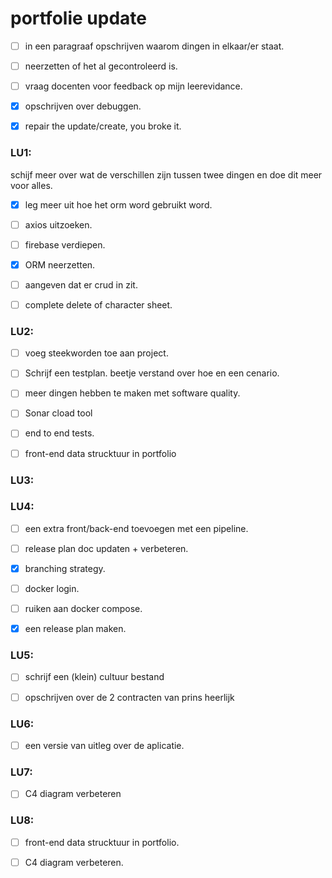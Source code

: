 # portfolie update


- [ ] in een paragraaf opschrijven waarom dingen in elkaar/er staat.

- [ ] neerzetten of het al gecontroleerd is.

- [ ] vraag docenten voor feedback op mijn leerevidance.

- [x] opschrijven over debuggen.

- [x] repair the update/create, you broke it.


### LU1:
schijf meer over wat de verschillen zijn tussen twee dingen en doe dit meer voor alles.

- [x] leg meer uit hoe het orm word gebruikt word.

- [ ] axios uitzoeken.

- [ ] firebase verdiepen.

- [x] ORM neerzetten.

- [ ] aangeven dat er crud in zit.

- [ ] complete delete of character sheet.

### LU2:

- [ ] voeg steekworden toe aan project.

- [ ] Schrijf een testplan. beetje verstand over hoe en een cenario.

- [ ] meer dingen hebben te maken met software quality.

- [ ] Sonar cload tool

- [ ] end to end tests.

- [ ] front-end data strucktuur in portfolio 

### LU3:

### LU4:

- [ ] een extra front/back-end toevoegen met een pipeline.

- [ ] release plan doc updaten + verbeteren.

- [x] branching strategy.

- [ ] docker login.

- [ ] ruiken aan docker compose.

- [x] een release plan maken.

### LU5:

- [ ] schrijf een (klein) cultuur bestand

- [ ] opschrijven over de 2 contracten van prins heerlijk   

### LU6:

- [ ] een versie van uitleg over de aplicatie.

### LU7:

- [ ] C4 diagram verbeteren

### LU8:

- [ ] front-end data strucktuur in portfolio. 

- [ ] C4 diagram verbeteren.

